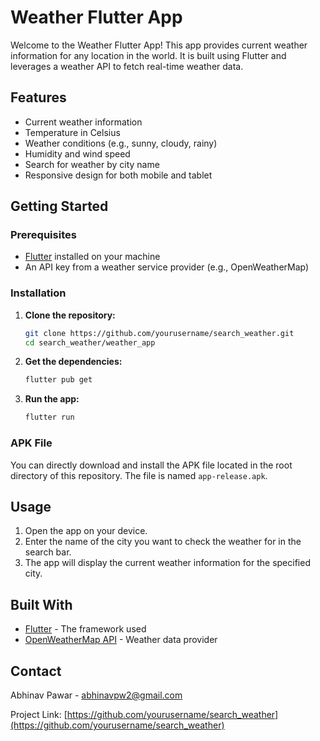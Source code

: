 # Weather Flutter App

Welcome to the Weather Flutter App! This app provides current weather information for any location in the world. It is built using Flutter and leverages a weather API to fetch real-time weather data.

## Features

- Current weather information
- Temperature in Celsius
- Weather conditions (e.g., sunny, cloudy, rainy)
- Humidity and wind speed
- Search for weather by city name
- Responsive design for both mobile and tablet

## Getting Started

### Prerequisites

- [Flutter](https://flutter.dev/docs/get-started/install) installed on your machine
- An API key from a weather service provider (e.g., OpenWeatherMap)

### Installation

1. **Clone the repository:**

   ```bash
   git clone https://github.com/yourusername/search_weather.git
   cd search_weather/weather_app
   ```

2. **Get the dependencies:**

   ```bash
   flutter pub get
   ```

3. **Run the app:**

   ```bash
   flutter run
   ```
   
### APK File

You can directly download and install the APK file located in the root directory of this repository. The file is named `app-release.apk`.

## Usage

1. Open the app on your device.
2. Enter the name of the city you want to check the weather for in the search bar.
3. The app will display the current weather information for the specified city.

## Built With

- [Flutter](https://flutter.dev/) - The framework used
- [OpenWeatherMap API](https://openweathermap.org/api) - Weather data provider

## Contact

Abhinav Pawar - abhinavpw2@gmail.com

Project Link: [https://github.com/yourusername/search_weather](https://github.com/yourusername/search_weather)
